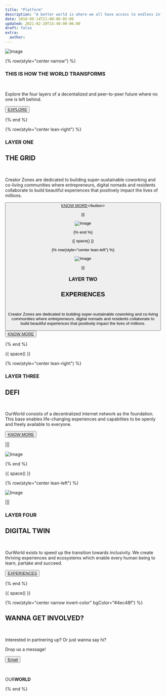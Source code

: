```yaml
---
title: "Platform"
description: "A better world is where we all have access to endless information and opportunities."
date: 2018-09-14T21:00:00-05:00
updated: 2021-02-20T14:40:00-06:00
draft: false
extra:
  author:
---
```


<!-- section 1 (header) -->

![Image](/images/OW_Asset3.jpg)

{% row(style="center narrow") %}

### THIS IS HOW THE WORLD TRANSFORMS

<br/>

Explore the four layers of a decentalized and peer-to-peer future where no one is left behind.

<button>[EXPLORE]("/")</button>

{% end %}

{% row(style="center lean-right") %}

### LAYER ONE

## THE GRID

<br>

Creator Zones are dedicated to building super-sustainable coworking and co-living communities where entrepreneurs, digital nomads and residents collaborate to build beautiful experiences that positively impact the lives of millions.

<button>[KNOW MORE]("https://threefold.io")</button>

|||

![Image](/images/OW_Asset4.jpg)

{% end %}

{{ space() }}

{% row(style="center lean-left") %}

![Image](/images/OW_Asset34.png)

|||

### LAYER TWO

## EXPERIENCES

<br/>

Creator Zones are dedicated to building super-sustainable coworking and co-living communities where entrepreneurs, digital nomads and residents collaborate to build beautiful experiences that positively impact the lives of millions.

<button>[KNOW MORE](/creator-zones)</button>

{% end %}

{{ space() }}

{% row(style="center lean-right") %}

### LAYER THREE

## DEFI

<br>

OurWorld consists of a decentralized internet network as the foundation. This base enables life-changing experiences and capabilties to be openly and freely available to everyone.

<button>[KNOW MORE]("/platform")</button>

|||

![Image](/images/OW_Asset25.png#large)

{% end %}

{{ space() }}

{% row(style="center lean-left") %}

![Image](/images/OW_Asset5.jpg)

|||

### LAYER FOUR

## DIGITAL TWIN

<br/>

OurWorld exists to speed up the transition towards inclusivity. We create thriving experiences and ecosystems which enable every human being to learn, partake and succeed.

<button>[EXPERIENCES](/experiences)</button>

{% end %}

{{ space() }}

{% row(style="center narrow invert-color" bgColor="#4ec48f") %}

## WANNA GET **INVOLVED?**

<br/>

Interested in partnering up? Or just wanna say hi?

Drop us a message!

<button>[Email](mailto:info@ourverse.tf)</button>

<br>

OUR**WORLD**

{% end %}
